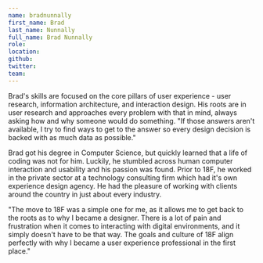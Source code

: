 ```yaml
---
name: bradnunnally
first_name: Brad
last_name: Nunnally
full_name: Brad Nunnally 
role:
location: 
github:
twitter:
team: 
---
```


Brad's skills are focused on the core pillars of user experience - user research, information architecture, and interaction design. His roots are in user research and approaches every problem with that in mind, always asking how and why someone would do something. "If those answers aren't available, I try to find ways to get to the answer so every design decision is backed with as much data as possible."

Brad got his degree in Computer Science, but quickly learned that a life of coding was not for him. Luckily, he stumbled across human computer interaction and usability and his passion was found. Prior to 18F, he worked in the private sector at a technology consulting firm which had it's own experience design agency. He had the pleasure of working with clients around the country in just about every industry. 

"The move to 18F was a simple one for me, as it allows me to get back to the roots as to why I became a designer. There is a lot of pain and frustration when it comes to interacting with digital environments, and it simply doesn't have to be that way. The goals and culture of 18F align perfectly with why I became a user experience professional in the first place."
